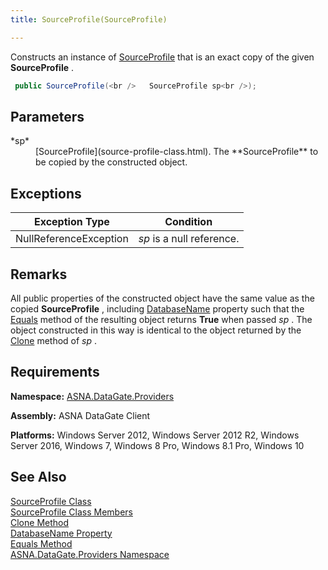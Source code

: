 ```yaml
---
title: SourceProfile(SourceProfile)

---
```


Constructs an instance of [SourceProfile](source-profile-class.html) that is an exact copy of the given **SourceProfile** .

```cs
 public SourceProfile(<br />   SourceProfile sp<br />);
```


## Parameters

<dl>
        <dt>
 *sp* 
        </dt>
        <dd>
[SourceProfile](source-profile-class.html). The **SourceProfile** 
						to be copied by the constructed object.
					</dd>
</dl>

## Exceptions



| Exception Type | Condition |
| ---- | ---- |
| NullReferenceException | *sp* is a null reference. |



## Remarks

All public properties of the constructed object have the same value as the copied **SourceProfile** , including [ DatabaseName](source-profile-class-database-name-property.html) property such that the [ Equals](source-profile-class-equals-method.html) method of the resulting object returns **True** when passed *sp* . The object constructed in this way is identical to the object returned by the [Clone](source-profile-class-clone-method.html) method of *sp* .
## Requirements

**Namespace:** [ ASNA.DataGate.Providers](datagate-providers-namespace.html) 

**Assembly:** ASNA DataGate Client

**Platforms:** Windows Server 2012, Windows Server 2012 R2, Windows Server 2016, Windows 7, Windows 8 Pro, Windows 8.1 Pro, Windows 10
## See Also

[SourceProfile Class](source-profile-class.html) <br />
[SourceProfile Class Members](source-profile-members.html)<br />
[Clone Method](source-profile-class-clone-method.html)<br />
[DatabaseName Property](source-profile-class-database-name-property.html)<br />
[Equals Method](source-profile-class-equals-method.html)<br />
[ASNA.DataGate.Providers Namespace](datagate-providers-namespace.html)

